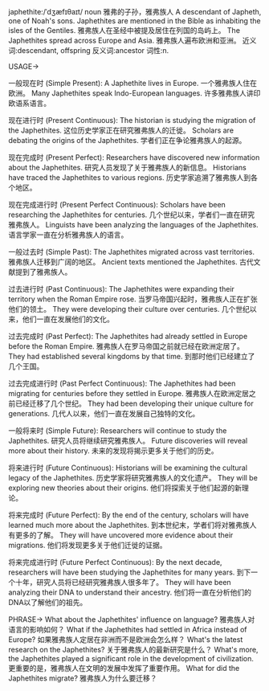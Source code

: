 japhethite:/ˈdʒæfɪθaɪt/
noun
雅弗的子孙，雅弗族人
A descendant of Japheth, one of Noah's sons.
Japhethites are mentioned in the Bible as inhabiting the isles of the Gentiles. 雅弗族人在圣经中被提及居住在列国的岛屿上。
The Japhethites spread across Europe and Asia. 雅弗族人遍布欧洲和亚洲。
近义词:descendant, offspring
反义词:ancestor
词性:n.


USAGE->

一般现在时 (Simple Present):
A Japhethite lives in Europe.  一个雅弗族人住在欧洲。
Many Japhethites speak Indo-European languages. 许多雅弗族人讲印欧语系语言。


现在进行时 (Present Continuous):
The historian is studying the migration of the Japhethites.  这位历史学家正在研究雅弗族人的迁徙。
Scholars are debating the origins of the Japhethites. 学者们正在争论雅弗族人的起源。


现在完成时 (Present Perfect):
Researchers have discovered new information about the Japhethites. 研究人员发现了关于雅弗族人的新信息。
Historians have traced the Japhethites to various regions. 历史学家追溯了雅弗族人到各个地区。


现在完成进行时 (Present Perfect Continuous):
Scholars have been researching the Japhethites for centuries.  几个世纪以来，学者们一直在研究雅弗族人。
Linguists have been analyzing the languages of the Japhethites. 语言学家一直在分析雅弗族人的语言。



一般过去时 (Simple Past):
The Japhethites migrated across vast territories. 雅弗族人迁移到广阔的地区。
Ancient texts mentioned the Japhethites. 古代文献提到了雅弗族人。


过去进行时 (Past Continuous):
The Japhethites were expanding their territory when the Roman Empire rose. 当罗马帝国兴起时，雅弗族人正在扩张他们的领土。
They were developing their culture over centuries.  几个世纪以来，他们一直在发展他们的文化。



过去完成时 (Past Perfect):
The Japhethites had already settled in Europe before the Roman Empire. 雅弗族人在罗马帝国之前就已经在欧洲定居了。
They had established several kingdoms by that time. 到那时他们已经建立了几个王国。


过去完成进行时 (Past Perfect Continuous):
The Japhethites had been migrating for centuries before they settled in Europe. 雅弗族人在欧洲定居之前已经迁移了几个世纪。
They had been developing their unique culture for generations.  几代人以来，他们一直在发展自己独特的文化。


一般将来时 (Simple Future):
Researchers will continue to study the Japhethites. 研究人员将继续研究雅弗族人。
Future discoveries will reveal more about their history. 未来的发现将揭示更多关于他们的历史。


将来进行时 (Future Continuous):
Historians will be examining the cultural legacy of the Japhethites. 历史学家将研究雅弗族人的文化遗产。
They will be exploring new theories about their origins. 他们将探索关于他们起源的新理论。


将来完成时 (Future Perfect):
By the end of the century, scholars will have learned much more about the Japhethites. 到本世纪末，学者们将对雅弗族人有更多的了解。
They will have uncovered more evidence about their migrations. 他们将发现更多关于他们迁徙的证据。


将来完成进行时 (Future Perfect Continuous):
By the next decade, researchers will have been studying the Japhethites for many years. 到下一个十年，研究人员将已经研究雅弗族人很多年了。
They will have been analyzing their DNA to understand their ancestry. 他们将一直在分析他们的DNA以了解他们的祖先。



PHRASE->
What about the Japhethites' influence on language? 雅弗族人对语言的影响如何？
What if the Japhethites had settled in Africa instead of Europe? 如果雅弗族人定居在非洲而不是欧洲会怎么样？
What's the latest research on the Japhethites? 关于雅弗族人的最新研究是什么？
What's more, the Japhethites played a significant role in the development of civilization. 更重要的是，雅弗族人在文明的发展中发挥了重要作用。
What for did the Japhethites migrate? 雅弗族人为什么要迁移？
